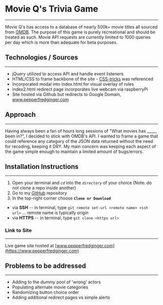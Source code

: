 
# Movie Q's Trivia Game
------  
Movie Q's has access to a database of nearly 500k+ movie titles all sourced from [OMDB](http://omdbapi.com/). The purpose of this game is purely recreational and should be treated as such. Movie API requests are currently limited to 1000 queries per day which is more than adequate for beta purposes. 

## Technologies / Sources 
------  
  * jQuery utilized to access API and handle event listeners
  *  HTML/CSS to frame backbone of the site
    - [CSS-tricks](https://css-tricks.com/) was referenced
  * Incorporated modal into index.html for visual overlay of rules
  * index2.html redirect page incorporates live webcam via raspberryPi 
  * Site hosted via Github but redirects to Google Domain, www.pepperfredginger.com

## Approach
------  
Having always been a fan of hours long sessions of "What movies has _____ been in?", I decided to stick with OMDB's API. 
I wanted to frame a game that could reference any category of the JSON data returned without the need for recoding, keeping it DRY. My main concern was keeping each aspect of the game simple enough to maintain a limited amount of bugs/errors.

## Installation Instructions
------  
1. Open your terminal and *`cd`* into the *`directory`* of your choice (Note: do not clone a repo inside another)
2. Go to my [GitHub](https://github.com/christopher-cook/pfg-omdb) repository
3. In the top-right corner choose **`Clone or Download`**
  - via **SSH**
    -- in terminal, type `git remote set-url <remote name> <ssh url>` ... remote name is typically origin
  - via **HTTPS**
    -- in terminal, type `git clone <https url>`
  
### Link to Site
------
Live game site hosted at [www.pepperfredginger.com](https://www.pepperfredginger.com)

## Problems to be addressed
------
- Adding to the *dummy* pool of 'wrong' actors
- Populating alternate movie categories
- Randomizing button choice order
- Adding additional redirect pages vs simple alerts




